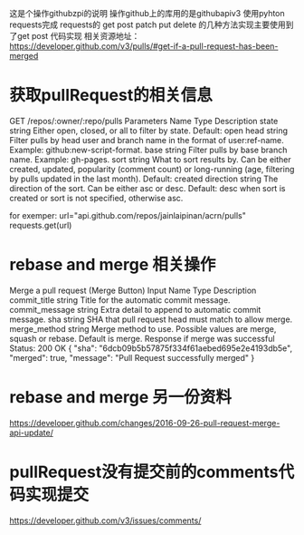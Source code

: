 这是个操作githubzpi的说明
操作github上的库用的是githubapiv3
使用pyhton requests完成
	requests的 get post patch put delete 的几种方法实现主要使用到了get post
代码实现
相关资源地址：https://developer.github.com/v3/pulls/#get-if-a-pull-request-has-been-merged
# 获取pullRequest的相关信息
GET /repos/:owner/:repo/pulls
Parameters
Name	Type	Description
state	string	Either open, closed, or all to filter by state. Default: open
head	string	Filter pulls by head user and branch name in the format of user:ref-name. Example: github:new-script-format.
base	string	Filter pulls by base branch name. Example: gh-pages.
sort	string	What to sort results by. Can be either created, updated, popularity (comment count) or long-running (age, filtering by pulls updated in the last month). Default: created
direction	string	The direction of the sort. Can be either asc or desc. Default: desc when sort is created or sort is not specified, otherwise asc.

for exemper:
url="api.github.com/repos/jainlaipinan/acrn/pulls"
requests.get(url)

# rebase and merge 相关操作
Merge a pull request (Merge Button)
Input
Name	Type	Description
commit_title	string	Title for the automatic commit message.
commit_message	string	Extra detail to append to automatic commit message.
sha	string	SHA that pull request head must match to allow merge.
merge_method	string	Merge method to use. Possible values are merge, squash or rebase. Default is merge.
Response if merge was successful
Status: 200 OK
{
  "sha": "6dcb09b5b57875f334f61aebed695e2e4193db5e",
  "merged": true,
  "message": "Pull Request successfully merged"
}

# rebase and merge 另一份资料
https://developer.github.com/changes/2016-09-26-pull-request-merge-api-update/

# pullRequest没有提交前的comments代码实现提交
https://developer.github.com/v3/issues/comments/
